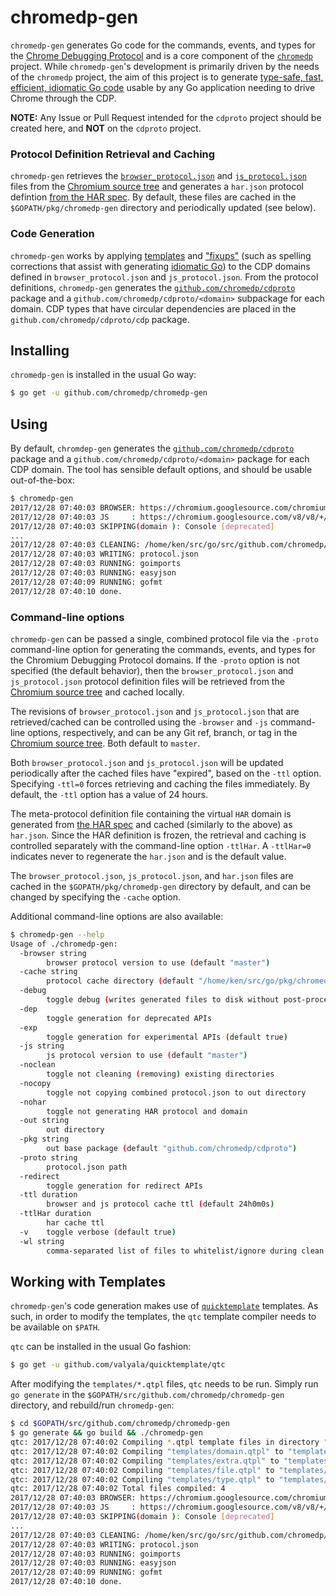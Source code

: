# chromedp-gen

`chromedp-gen` generates Go code for the commands, events, and types for the
[Chrome Debugging Protocol][1] and is a core component of the [`chromedp`][2]
project. While `chromedp-gen`'s development is primarily driven by the needs of
the `chromedp` project, the aim of this project is to generate [type-safe,
fast, efficient, idiomatic Go code][3] usable by any Go application needing to
drive Chrome through the CDP.

**NOTE:** Any Issue or Pull Request intended for the `cdproto` project should
be created here, and **NOT** on the `cdproto` project.

### Protocol Definition Retrieval and Caching

`chromedp-gen` retrieves the [`browser_protocol.json`][4] and [`js_protocol.json`][5]
files from the [Chromium source tree][6] and generates a `har.json` protocol
defintion [from the HAR spec][7]. By default, these files are cached in the
`$GOPATH/pkg/chromedp-gen` directory and periodically updated (see below).

### Code Generation

`chromedp-gen` works by applying [templates][8] and ["fixups"][9] (such as
spelling corrections that assist with generating [idiomatic Go][10]) to the CDP
domains defined in `browser_protocol.json` and `js_protocol.json`. From the
protocol definitions, `chromedp-gen` generates the [`github.com/chromedp/cdproto`][11]
package and a `github.com/chromedp/cdproto/<domain>` subpackage for each
domain. CDP types that have circular dependencies are placed in the
`github.com/chromedp/cdproto/cdp` package.

## Installing

`chromedp-gen` is installed in the usual Go way:

```sh
$ go get -u github.com/chromedp/chromedp-gen
```

## Using

By default, `chromdep-gen` generates the [`github.com/chromedp/cdproto`][11]
package and a `github.com/chromedp/cdproto/<domain>` package for each CDP
domain. The tool has sensible default options, and should be usable
out-of-the-box:

```sh
$ chromedp-gen
2017/12/28 07:40:03 BROWSER: https://chromium.googlesource.com/chromium/src/+/master/third_party/WebKit/Source/core/inspector/browser_protocol.json?format=TEXT
2017/12/28 07:40:03 JS     : https://chromium.googlesource.com/v8/v8/+/master/src/inspector/js_protocol.json?format=TEXT
2017/12/28 07:40:03 SKIPPING(domain ): Console [deprecated]
...
2017/12/28 07:40:03 CLEANING: /home/ken/src/go/src/github.com/chromedp/cdproto
2017/12/28 07:40:03 WRITING: protocol.json
2017/12/28 07:40:03 RUNNING: goimports
2017/12/28 07:40:03 RUNNING: easyjson
2017/12/28 07:40:09 RUNNING: gofmt
2017/12/28 07:40:10 done.
```

### Command-line options

`chromedp-gen` can be passed a single, combined protocol file via the `-proto`
command-line option for generating the commands, events, and types for the
Chromium Debugging Protocol domains. If the `-proto` option is not specified
(the default behavior), then the `browser_protocol.json` and `js_protocol.json`
protocol definition files will be retrieved from the [Chromium source tree][6]
and cached locally.

The revisions of `browser_protocol.json` and `js_protocol.json` that are
retrieved/cached can be controlled using the `-browser` and `-js` command-line
options, respectively, and can be any Git ref, branch, or tag in the [Chromium
source tree][6]. Both default to `master`.

Both `browser_protocol.json` and `js_protocol.json` will be updated
periodically after the cached files have "expired", based on the `-ttl` option.
Specifying `-ttl=0` forces retrieving and caching the files immediately. By
default, the `-ttl` option has a value of 24 hours.

The meta-protocol definition file containing the virtual `HAR` domain is
generated from [the HAR spec][7] and cached (similarly to the above) as
`har.json`. Since the HAR definition is frozen, the retrieval and caching is
controlled separately with the command-line option `-ttlHar`. A `-ttlHar=0`
indicates never to regenerate the `har.json` and is the default value.

The `browser_protocol.json`, `js_protocol.json`, and `har.json` files are
cached in the `$GOPATH/pkg/chromedp-gen` directory by default, and can be
changed by specifying the `-cache` option.

Additional command-line options are also available:

```sh
$ chromedp-gen --help
Usage of ./chromedp-gen:
  -browser string
    	browser protocol version to use (default "master")
  -cache string
    	protocol cache directory (default "/home/ken/src/go/pkg/chromedp-gen")
  -debug
    	toggle debug (writes generated files to disk without post-processing)
  -dep
    	toggle generation for deprecated APIs
  -exp
    	toggle generation for experimental APIs (default true)
  -js string
    	js protocol version to use (default "master")
  -noclean
    	toggle not cleaning (removing) existing directories
  -nocopy
    	toggle not copying combined protocol.json to out directory
  -nohar
    	toggle not generating HAR protocol and domain
  -out string
    	out directory
  -pkg string
    	out base package (default "github.com/chromedp/cdproto")
  -proto string
    	protocol.json path
  -redirect
    	toggle generation for redirect APIs
  -ttl duration
    	browser and js protocol cache ttl (default 24h0m0s)
  -ttlHar duration
    	har cache ttl
  -v	toggle verbose (default true)
  -wl string
    	comma-separated list of files to whitelist/ignore during clean (default "LICENSE,README.md,protocol.json,easyjson.go")
```

## Working with Templates

`chromedp-gen`'s code generation makes use of  [`quicktemplate`][12] templates.
As such, in order to modify the templates, the `qtc` template compiler needs to
be available on `$PATH`.

`qtc` can be installed in the usual Go fashion:

```sh
$ go get -u github.com/valyala/quicktemplate/qtc
```

After modifying the `templates/*.qtpl` files, `qtc` needs to be run. Simply run
`go generate` in the `$GOPATH/src/github.com/chromedp/chromedp-gen` directory,
and rebuild/run `chromedp-gen`:

```sh
$ cd $GOPATH/src/github.com/chromedp/chromedp-gen
$ go generate && go build && ./chromedp-gen
qtc: 2017/12/28 07:40:02 Compiling *.qtpl template files in directory "templates"
qtc: 2017/12/28 07:40:02 Compiling "templates/domain.qtpl" to "templates/domain.qtpl.go"...
qtc: 2017/12/28 07:40:02 Compiling "templates/extra.qtpl" to "templates/extra.qtpl.go"...
qtc: 2017/12/28 07:40:02 Compiling "templates/file.qtpl" to "templates/file.qtpl.go"...
qtc: 2017/12/28 07:40:02 Compiling "templates/type.qtpl" to "templates/type.qtpl.go"...
qtc: 2017/12/28 07:40:02 Total files compiled: 4
2017/12/28 07:40:03 BROWSER: https://chromium.googlesource.com/chromium/src/+/master/third_party/WebKit/Source/core/inspector/browser_protocol.json?format=TEXT
2017/12/28 07:40:03 JS     : https://chromium.googlesource.com/v8/v8/+/master/src/inspector/js_protocol.json?format=TEXT
2017/12/28 07:40:03 SKIPPING(domain ): Console [deprecated]
...
2017/12/28 07:40:03 CLEANING: /home/ken/src/go/src/github.com/chromedp/cdproto
2017/12/28 07:40:03 WRITING: protocol.json
2017/12/28 07:40:03 RUNNING: goimports
2017/12/28 07:40:03 RUNNING: easyjson
2017/12/28 07:40:09 RUNNING: gofmt
2017/12/28 07:40:10 done.
```

[1]: https://chromedevtools.github.io/devtools-protocol/
[2]: https://github.com/chromedp
[3]: https://github.com/chromedp/cdproto
[4]: https://chromium.googlesource.com/chromium/src/+/master/third_party/WebKit/Source/core/inspector/browser_protocol.json
[5]: https://chromium.googlesource.com/v8/v8/+/master/src/inspector/js_protocol.json
[6]: https://chromium.googlesource.com/chromium/src.git
[7]: http://www.softwareishard.com/blog/har-12-spec/
[8]: /templates
[9]: /fixup
[10]: https://golang.org/doc/effective_go.html
[11]: https://godoc.org/github.com/chromedp/cdproto
[12]: https://github.com/valyala/quicktemplate
